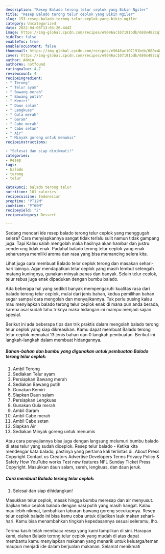 ```yaml
---
description: "Resep Balado terong telur ceplok yang Bikin Ngiler"
title: "Resep Balado terong telur ceplok yang Bikin Ngiler"
slug: 153-resep-balado-terong-telur-ceplok-yang-bikin-ngiler
category: Uncategorized
date: 2022-04-05T13:03:26.444Z
image: https://img-global.cpcdn.com/recipes/e9646ac107191bdb/680x482cq70/balado-terong-telur-ceplok-foto-resep-utama.jpg
hideToc: false
enableToc: true
enableTocContent: false
thumbnail: https://img-global.cpcdn.com/recipes/e9646ac107191bdb/680x482cq70/balado-terong-telur-ceplok-foto-resep-utama.jpg
cover: https://img-global.cpcdn.com/recipes/e9646ac107191bdb/680x482cq70/balado-terong-telur-ceplok-foto-resep-utama.jpg
author: Admin
authorAv: notfound
ratingvalue: 4.7
reviewcount: 4
recipeingredient:
- " Terong"
- " Telur ayam"
- " Bawang merah"
- " Bawang putih"
- " Kemiri"
- " Daun salam"
- " Lengkuas"
- " Gula merah"
- " Garam"
- " Cabe merah"
- " Cabe setan"
- " Air"
- " Minyak goreng untuk menumis"
recipeinstructions:

- "Selesai dan siap dinikmati!"
categories:
- Resep
tags:
- balado
- terong
- telur

katakunci: balado terong telur 
nutrition: 101 calories
recipecuisine: Indonesian
preptime: "PT12M"
cooktime: "PT60M"
recipeyield: "2"
recipecategory: Dessert

---
```



Sedang mencari ide resep balado terong telur ceplok yang menggugah selera? Cara menyiapkannya sangat tidak terlalu sulit namun tidak gampang juga. Tapi Kalau salah mengolah maka hasilnya akan hambar dan justru cenderung tidak enak. Padahal balado terong telur ceplok yang enak seharusnya memiliki aroma dan rasa yang bisa memancing selera kita.


Lihat juga cara membuat Balado telor ceplok terong dan masakan sehari-hari lainnya. Agar mendapatkan telur ceplok yang masih lembut setengah matang kuningnya, gunakan minyak panas dan banyak. Selain telur ceplok, telur rebus juga enak dipadukan dengan bumbu balado.

Ada beberapa hal yang sedikit banyak mempengaruhi kualitas rasa dari balado terong telur ceplok, mulai dari jenis bahan, kedua pemilihan bahan segar sampai cara mengolah dan menyajikannya. Tak perlu pusing kalau mau menyiapkan balado terong telur ceplok enak di mana pun anda berada, karena asal sudah tahu triknya maka hidangan ini mampu menjadi sajian spesial.


Berikut ini ada beberapa tips dan trik praktis dalam mengolah balado terong telur ceplok yang siap dikreasikan. Kamu dapat membuat Balado terong telur ceplok memakai 13 jenis bahan dan 0 langkah pembuatan. Berikut ini langkah-langkah dalam membuat hidangannya.

<!--inarticleads1-->

##### Bahan-bahan dan bumbu yang digunakan untuk pembuatan Balado terong telur ceplok:

1. Ambil  Terong
1. Sediakan  Telur ayam
1. Persiapkan  Bawang merah
1. Sediakan  Bawang putih
1. Gunakan  Kemiri
1. Siapkan  Daun salam
1. Persiapkan  Lengkuas
1. Gunakan  Gula merah
1. Ambil  Garam
1. Ambil  Cabe merah
1. Ambil  Cabe setan
1. Siapkan  Air
1. Sediakan  Minyak goreng untuk menumis


Atau cara penyajiannya bisa juga dengan langsung melumuri bumbu balado di atas telur yang sudah diceplok. Resep telur balado - Ketika kita mendengar kata balado, pastinya yang pertama kali terlintas di. About Press Copyright Contact us Creators Advertise Developers Terms Privacy Policy &amp; Safety How YouTube works Test new features NFL Sunday Ticket Press Copyright. Masukkan daun salam, sereh, lengkuas, dan daun jeruk. 

<!--inarticleads2-->

##### Cara membuat Balado terong telur ceplok:


1. Selesai dan siap dihidangkan!

Masukkan telur ceplok, masak hingga bumbu meresap dan air menyusut. Sajikan telur ceplok balado dengan nasi putih yang masih hangat. Kalau mau lebih nikmat, tambahkan taburan bawang goreng secukupnya. Resep telur ceplok balado ini bisa kamu coba untuk dijadikan lauk makan sehari-hari. Kamu bisa menambahkan tingkah kepedasannya sesuai seleramu, lho. 

Terima kasih telah membaca resep yang kami tampilkan di sini. Harapan kami, olahan Balado terong telur ceplok yang mudah di atas dapat membantu kamu menyiapkan makanan yang menarik untuk keluarga/teman maupun menjadi ide dalam berjualan makanan. Selamat menikmati
